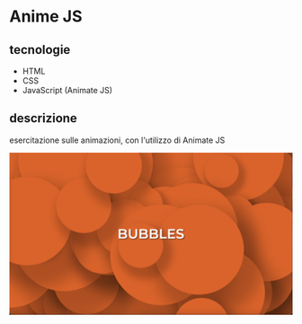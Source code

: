 # Anime JS
## tecnologie
* HTML
* CSS
* JavaScript (Animate JS)
## descrizione
esercitazione sulle animazioni, con l'utilizzo di Animate JS

![](bubbles.jpg)
